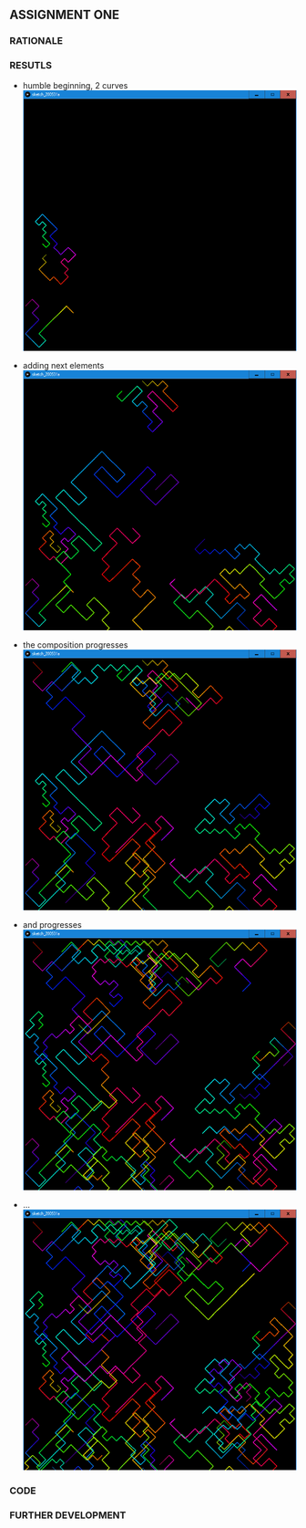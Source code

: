 ## ASSIGNMENT ONE

### RATIONALE



### RESUTLS

- humble beginning, 2 curves\
![](1.png)

- adding next elements\
![](2.png)

- the composition progresses\
![](3.png)

- and progresses\
![](4.png)

- ...\
![](5.png)


### CODE




### FURTHER DEVELOPMENT

